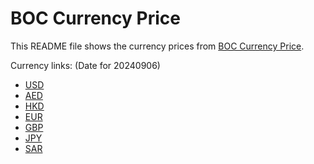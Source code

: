# BOC Currency Price

This README file shows the currency prices from [BOC Currency Price](https://www.boc.cn/sourcedb/whpj/).

Currency links: (Date for 20240906)

- [USD](https://bocurrencyprice.techina.science/BOC_CURRENCY_PRICE/USD/20240906.json)
- [AED](https://bocurrencyprice.techina.science/BOC_CURRENCY_PRICE/AED/20240906.json)
- [HKD](https://bocurrencyprice.techina.science/BOC_CURRENCY_PRICE/HKD/20240906.json)
- [EUR](https://bocurrencyprice.techina.science/BOC_CURRENCY_PRICE/EUR/20240906.json)
- [GBP](https://bocurrencyprice.techina.science/BOC_CURRENCY_PRICE/GBP/20240906.json)
- [JPY](https://bocurrencyprice.techina.science/BOC_CURRENCY_PRICE/JPY/20240906.json)
- [SAR](https://bocurrencyprice.techina.science/BOC_CURRENCY_PRICE/SAR/20240906.json)

